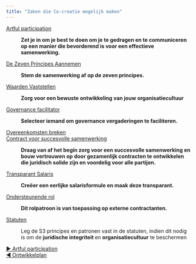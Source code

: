 ```yaml
---
title: "Zaken die Co-creatie mogelijk maken"
---
```



  <dt><a href="artful-participation.html">Artful participation</a></dt>
  <dd><p><strong>Zet je in om je best te doen om je te gedragen en te communiceren op een manier die bevorderend is voor een effectieve samenwerking.</strong></p></dd>

  <dt><a href="adopt-the-seven-principles.html">De Zeven Principes Aannemen</a></dt>
  <dd><p><strong>Stem de samenwerking af op de zeven principes.</strong></p></dd>

  <dt><a href="agree-on-values.html">Waarden Vaststellen</a></dt>
  <dd><p><strong>Zorg voor een bewuste ontwikkeling van jouw organisatiecultuur</strong></p></dd>

  <dt><a href="governance-facilitator.html">Governance facilitator</a></dt>
  <dd><p><strong>Selecteer iemand om governance vergaderingen te faciliteren.</strong></p></dd>

  <dt><a href="breaking-agreements.html">Overeenkomsten breken</a></dt>
  <dd></dd>

  <dt><a href="contract-for-successful-collaboration.html">Contract voor succesvolle samenwerking</a></dt>
  <dd><p><strong>Draag van af het begin zorg voor een succesvolle samenwerking en bouw vertrouwen op door gezamenlijk contracten te ontwikkelen die juridisch solide zijn en voordelig voor alle partijen.</strong></p></dd>

  <dt><a href="transparent-salary.html">Transparant Salaris</a></dt>
  <dd><p><strong>Creëer een eerlijke salarisformule en maak deze transparant.</strong></p></dd>

  <dt><a href="support-role.html">Ondersteunende rol</a></dt>
  <dd><p><strong>Dit rolpatroon is van toepassing op externe contractanten.</strong></p></dd>

  <dt><a href="bylaws.html">Statuten</a></dt>
  <dd><p>Leg de S3 principes en patronen vast in de statuten, indien dit nodig is om de <strong>juridische integriteit </strong> en <strong>organisatiecultuur</strong> te beschermen</p></dd>


[&#9654; Artful participation](artful-participation.html)<br/>[&#9664; Ontwikkelplan](development-plan.html)

